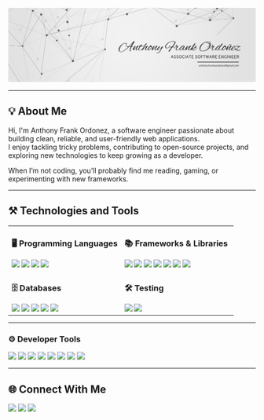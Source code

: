 <!-- Banner -->
<p align="center">
  <img src="./banner/banner.png" alt="Banner" />
</p>

---

## 💡 About Me  

Hi, I'm Anthony Frank Ordonez, a software engineer passionate about building clean, reliable, and user-friendly web applications.  
I enjoy tackling tricky problems, contributing to open-source projects, and exploring new technologies to keep growing as a developer.  

When I’m not coding, you’ll probably find me reading, gaming, or experimenting with new frameworks.  

---

## ⚒ Technologies and Tools  

<table width="100%">
<tr>
<td width="50%" valign="top">

### 🖥 Programming Languages  

  <img src="https://img.shields.io/badge/HTML5-E34F26?style=plastic&logo=html5&logoColor=white" />
  <img src="https://img.shields.io/badge/CSS3-1572B6?style=plastic&logo=css3&logoColor=white" />
  <img src="https://img.shields.io/badge/TypeScript-007ACC?style=flat&logo=typescript&logoColor=white" />
  <img src="https://img.shields.io/badge/JavaScript-F7DF1E?style=flat&logo=javascript&logoColor=black" />


</td>
<td width="50%" valign="top">

### 📚 Frameworks & Libraries  

  <img src="https://img.shields.io/badge/React-20232A?style=flat&logo=react&logoColor=61DAFB" />
  <img src="https://img.shields.io/badge/Vue.js-35495E?style=flat&logo=vue.js&logoColor=4FC08D" />
  <img src="https://img.shields.io/badge/Angular-DD0031?style=flat&logo=angular&logoColor=white" />
  <img src="https://img.shields.io/badge/ASP.NET-512BD4?style=flat&logo=dotnet&logoColor=white" />
  <img src="https://img.shields.io/badge/NestJS-E0234E?style=flat&logo=nestjs&logoColor=white" />
  <img src="https://img.shields.io/badge/Express.js-404D59?style=flat" /
  <img src="https://img.shields.io/badge/Redux-764ABC?style=flat&logo=redux&logoColor=white" />
  <img src="https://img.shields.io/badge/Tailwind_CSS-06B6D4?style=plastic&logo=tailwindcss&logoColor=white" />


</td>
</tr>

<tr>
<td width="50%" valign="top">

### 🗄 Databases  

  <img src="https://img.shields.io/badge/MongoDB-4EA94B?style=flat&logo=mongodb&logoColor=white" />
  <img src="https://img.shields.io/badge/PostgreSQL-316192?style=flat&logo=postgresql&logoColor=white" />
  <img src="https://img.shields.io/badge/Supabase-181818?style=plastic&logo=supabase&logoColor=white" />
  <img src="https://img.shields.io/badge/MySQL-005C84?style=plastic&logo=mysql&logoColor=white" />
  <img src="https://img.shields.io/badge/SQLite-07405E?style=plastic&logo=sqlite&logoColor=white" />


</td>
<td width="50%" valign="top">

### 🛠 Testing  

  <img src="https://img.shields.io/badge/Playwright-2EAD33?style=flat&logo=playwright&logoColor=white" />
  <img src="https://img.shields.io/badge/Vitest-6E9F18?style=flat&logo=vitest&logoColor=white" />


</td>
</tr>
</table>

---

### ⚙ Developer Tools  
<p>

  <img src="https://img.shields.io/badge/Git-F05032?style=flat&logo=git&logoColor=white" />
  <img src="https://img.shields.io/badge/GitHub-181717?style=flat&logo=github&logoColor=white" />
  <img src="https://img.shields.io/badge/Postman-FF6C37?style=flat&logo=postman&logoColor=white" />
  <img src="https://img.shields.io/badge/Insomnia-4000BF?style=flat&logo=insomnia&logoColor=white" />
  <img src="https://img.shields.io/badge/VS%20Code-0078d7?style=flat&logo=visual-studio-code&logoColor=white" />
  <img src="https://img.shields.io/badge/Cursor-3A76F0?style=flat" />
  <img src="https://img.shields.io/badge/Sublime%20Text-FF9800?style=flat&logo=sublime-text&logoColor=white" />
  <img src="https://img.shields.io/badge/Notepad++-90E59A?style=flat&logo=notepad%2B%2B&logoColor=black" />
  
</p>


---

## 🌐 Connect With Me  


  <a href="https://yourwebsite.com" target="_blank"><img src="https://img.shields.io/badge/Website-000000?style=flat&logo=About.me&logoColor=white" /></a>
  <a href="https://twitter.com/yourhandle" target="_blank"><img src="https://img.shields.io/badge/Twitter-1DA1F2?style=flat&logo=twitter&logoColor=white" /></a>
  <a href="mailto:your.email@example.com"><img src="https://img.shields.io/badge/Email-D14836?style=flat&logo=gmail&logoColor=white" /></a>


<!---
AnthonyFrank-Ordonez/AnthonyFrank-Ordonez is a ✨ special ✨ repository because its `README.md` (this file) appears on your GitHub profile.
You can click the Preview link to take a look at your changes.
--->
